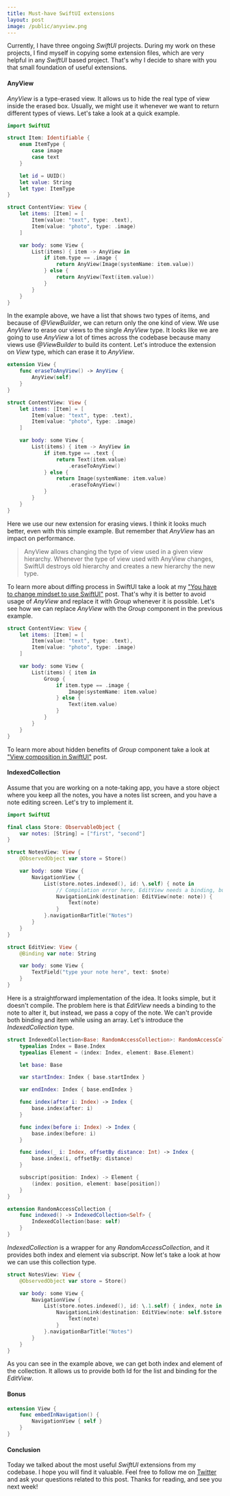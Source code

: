 ```yaml
---
title: Must-have SwiftUI extensions
layout: post
image: /public/anyview.png
---
```


Currently, I have three ongoing *SwiftUI* projects. During my work on these projects, I find myself in copying some extension files, which are very helpful in any *SwiftUI* based project.  That's why I decide to share with you that small foundation of useful extensions.

#### AnyView
*AnyView* is a type-erased view. It allows us to hide the real type of view inside the erased box. Usually, we might use it whenever we want to return different types of views. Let's take a look at a quick example.

```swift
import SwiftUI

struct Item: Identifiable {
    enum ItemType {
        case image
        case text
    }

    let id = UUID()
    let value: String
    let type: ItemType
}

struct ContentView: View {
    let items: [Item] = [
        Item(value: "text", type: .text),
        Item(value: "photo", type: .image)
    ]

    var body: some View {
        List(items) { item -> AnyView in
            if item.type == .image {
                return AnyView(Image(systemName: item.value))
            } else {
                return AnyView(Text(item.value))
            }
        }
    }
}
```

In the example above, we have a list that shows two types of items, and because of *@ViewBuilder*, we can return only the one kind of view. We use *AnyView* to erase our views to the single *AnyView* type. It looks like we are going to use *AnyView* a lot of times across the codebase because many views use *@ViewBuilder* to build its content. Let's introduce the extension on *View* type, which can erase it to *AnyView*.

```swift
extension View {
    func eraseToAnyView() -> AnyView {
        AnyView(self)
    }
}

struct ContentView: View {
    let items: [Item] = [
        Item(value: "text", type: .text),
        Item(value: "photo", type: .image)
    ]

    var body: some View {
        List(items) { item -> AnyView in
            if item.type == .text {
                return Text(item.value)
                    .eraseToAnyView()
            } else {
                return Image(systemName: item.value)
                    .eraseToAnyView()
            }
        }
    }
}
```

Here we use our new extension for erasing views. I think it looks much better, even with this simple example. But remember that *AnyView* has an impact on performance.

>AnyView allows changing the type of view used in a given view hierarchy. Whenever the type of view used with AnyView changes, SwiftUI destroys old hierarchy and creates a new hierarchy the new type.

To learn more about diffing process in SwiftUI take a look at my ["You have to change mindset to use SwiftUI"](/2019/11/19/you-have-to-change-mindset-to-use-swiftui/) post.
That's why it is better to avoid usage of *AnyView* and replace it with *Group* whenever it is possible. Let's see how we can replace *AnyView* with the *Group* component in the previous example.

```swift
struct ContentView: View {
    let items: [Item] = [
        Item(value: "text", type: .text),
        Item(value: "photo", type: .image)
    ]

    var body: some View {
        List(items) { item in
            Group {
                if item.type == .image {
                    Image(systemName: item.value)
                } else {
                    Text(item.value)
                }
            }
        }
    }
}
```

To learn more about hidden benefits of *Group* component take a look at ["View composition in SwiftUI"](/2019/10/30/view-composition-in-swiftui/) post.

#### IndexedCollection
Assume that you are working on a note-taking app, you have a store object where you keep all the notes, you have a notes list screen, and you have a note editing screen. Let's try to implement it.

```swift
import SwiftUI

final class Store: ObservableObject {
    var notes: [String] = ["first", "second"]
}

struct NotesView: View {
    @ObservedObject var store = Store()

    var body: some View {
        NavigationView {
            List(store.notes.indexed(), id: \.self) { note in
                // Compilation error here, EditView needs a binding, but we pass a String
                NavigationLink(destination: EditView(note: note)) {
                    Text(note)
                }
            }.navigationBarTitle("Notes")
        }
    }
}

struct EditView: View {
    @Binding var note: String

    var body: some View {
        TextField("type your note here", text: $note)
    }
}
```

Here is a straightforward implementation of the idea. It looks simple, but it doesn't compile. The problem here is that *EditView* needs a binding to the note to alter it, but instead, we pass a copy of the note. We can't provide both binding and item while using an array. Let's introduce the *IndexedCollection* type.

```swift
struct IndexedCollection<Base: RandomAccessCollection>: RandomAccessCollection {
    typealias Index = Base.Index
    typealias Element = (index: Index, element: Base.Element)

    let base: Base

    var startIndex: Index { base.startIndex }

    var endIndex: Index { base.endIndex }

    func index(after i: Index) -> Index {
        base.index(after: i)
    }

    func index(before i: Index) -> Index {
        base.index(before: i)
    }

    func index(_ i: Index, offsetBy distance: Int) -> Index {
        base.index(i, offsetBy: distance)
    }

    subscript(position: Index) -> Element {
        (index: position, element: base[position])
    }
}

extension RandomAccessCollection {
    func indexed() -> IndexedCollection<Self> {
        IndexedCollection(base: self)
    }
}
```

*IndexedCollection* is a wrapper for any *RandomAccessCollection*, and it provides both index and element via subscript. Now let's take a look at how we can use this collection type.

```swift
struct NotesView: View {
    @ObservedObject var store = Store()

    var body: some View {
        NavigationView {
            List(store.notes.indexed(), id: \.1.self) { index, note in
                NavigationLink(destination: EditView(note: self.$store.notes[index])) {
                    Text(note)
                }
            }.navigationBarTitle("Notes")
        }
    }
}
```

As you can see in the example above, we can get both index and element of the collection. It allows us to provide both Id for the list and binding for the *EditView*.

#### Bonus

```swift
extension View {
    func embedInNavigation() {
        NavigationView { self }
    }
}
```

#### Conclusion
Today we talked about the most useful *SwiftUI* extensions from my codebase. I hope you will find it valuable. Feel free to follow me on [Twitter](https://twitter.com/mecid) and ask your questions related to this post. Thanks for reading, and see you next week! 